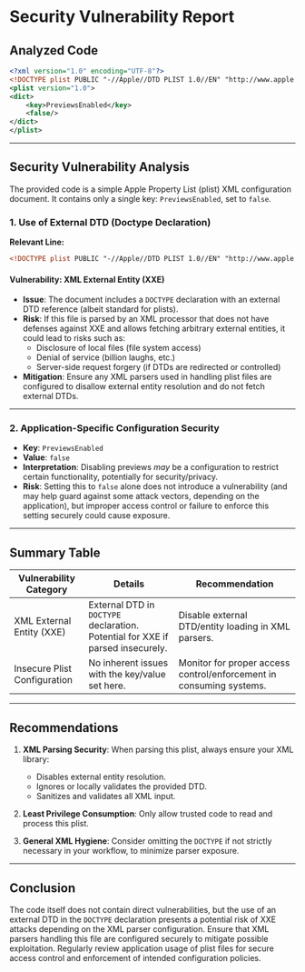 # Security Vulnerability Report

## Analyzed Code

```xml
<?xml version="1.0" encoding="UTF-8"?>
<!DOCTYPE plist PUBLIC "-//Apple//DTD PLIST 1.0//EN" "http://www.apple.com/DTDs/PropertyList-1.0.dtd">
<plist version="1.0">
<dict>
    <key>PreviewsEnabled</key>
    <false/>
</dict>
</plist>
```

---

## Security Vulnerability Analysis

The provided code is a simple Apple Property List (plist) XML configuration document. It contains only a single key: `PreviewsEnabled`, set to `false`.

### 1. Use of External DTD (Doctype Declaration)

**Relevant Line:**
```xml
<!DOCTYPE plist PUBLIC "-//Apple//DTD PLIST 1.0//EN" "http://www.apple.com/DTDs/PropertyList-1.0.dtd">
```

#### Vulnerability: XML External Entity (XXE)

- **Issue**: The document includes a `DOCTYPE` declaration with an external DTD reference (albeit standard for plists).
- **Risk**: If this file is parsed by an XML processor that does not have defenses against XXE and allows fetching arbitrary external entities, it could lead to risks such as:
  - Disclosure of local files (file system access)
  - Denial of service (billion laughs, etc.)
  - Server-side request forgery (if DTDs are redirected or controlled)
- **Mitigation**: Ensure any XML parsers used in handling plist files are configured to disallow external entity resolution and do not fetch external DTDs.

---

### 2. Application-Specific Configuration Security

- **Key**: `PreviewsEnabled`
- **Value**: `false`
- **Interpretation**: Disabling previews *may* be a configuration to restrict certain functionality, potentially for security/privacy.
- **Risk**: Setting this to `false` alone does not introduce a vulnerability (and may help guard against some attack vectors, depending on the application), but improper access control or failure to enforce this setting securely could cause exposure.

---

## Summary Table

| Vulnerability Category         | Details                                                                                       | Recommendation                                                      |
|-------------------------------|-----------------------------------------------------------------------------------------------|---------------------------------------------------------------------|
| XML External Entity (XXE)     | External DTD in `DOCTYPE` declaration. Potential for XXE if parsed insecurely.                | Disable external DTD/entity loading in XML parsers.                 |
| Insecure Plist Configuration  | No inherent issues with the key/value set here.                                               | Monitor for proper access control/enforcement in consuming systems. |

---

## Recommendations

1. **XML Parsing Security**: When parsing this plist, always ensure your XML library:
    - Disables external entity resolution.
    - Ignores or locally validates the provided DTD.
    - Sanitizes and validates all XML input.

2. **Least Privilege Consumption**: Only allow trusted code to read and process this plist.

3. **General XML Hygiene**: Consider omitting the `DOCTYPE` if not strictly necessary in your workflow, to minimize parser exposure.

---

## Conclusion

The code itself does not contain direct vulnerabilities, but the use of an external DTD in the `DOCTYPE` declaration presents a potential risk of XXE attacks depending on the XML parser configuration. Ensure that XML parsers handling this file are configured securely to mitigate possible exploitation. Regularly review application usage of plist files for secure access control and enforcement of intended configuration policies.